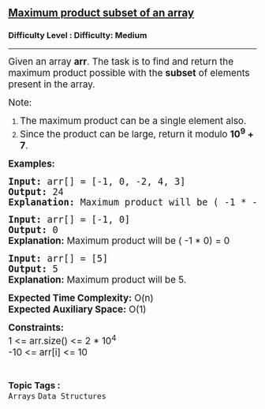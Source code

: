 <h2><a href="https://www.geeksforgeeks.org/problems/maximum-product-subset-of-an-array/1?itm_source=geeksforgeeks&itm_medium=article&itm_campaign=practice_card">Maximum product subset of an array</a></h2><h3>Difficulty Level : Difficulty: Medium</h3><hr><div class="problems_problem_content__Xm_eO"><p><span style="font-size: 14pt;">Given an array <strong>arr</strong>. The task is to find and return the maximum product possible with the <strong>subset</strong> of elements present in the array. </span></p>
<p><span style="font-size: 14pt;">Note:</span></p>
<ol>
<li><span style="font-size: 14pt;">The maximum product can be a single element also.</span></li>
<li><span style="font-size: 14pt;">Since the product can be large, return it modulo <strong>10<sup>9</sup> + 7</strong>.</span></li>
</ol>
<p><span style="font-size: 14pt;"><strong>Examples:</strong></span></p>
<pre><span style="font-size: 14pt;"><strong>Input: </strong>arr[] = [-1, 0, -2, 4, 3]
<strong>Output: </strong>24
<strong>Explanation:</strong> Maximum product will be ( -1 * -2 * 4 * 3 ) = 24</span></pre>
<pre><span style="font-size: 14pt;"><strong>Input: </strong>arr[] = [-1, 0]
<strong>Output: </strong>0<br><strong style="font-family: -apple-system, BlinkMacSystemFont, 'Segoe UI', Roboto, Oxygen, Ubuntu, Cantarell, 'Open Sans', 'Helvetica Neue', sans-serif;">Explanation:</strong><span style="font-family: -apple-system, BlinkMacSystemFont, 'Segoe UI', Roboto, Oxygen, Ubuntu, Cantarell, 'Open Sans', 'Helvetica Neue', sans-serif;"> Maximum product will be ( -1 * 0) = 0</span><br></span></pre>
<pre><span style="font-size: 14pt;"><strong>Input: </strong>arr[] = [5]
<strong>Output: </strong>5</span><br><span style="font-size: 14pt;"><strong style="font-family: -apple-system, BlinkMacSystemFont, 'Segoe UI', Roboto, Oxygen, Ubuntu, Cantarell, 'Open Sans', 'Helvetica Neue', sans-serif;">Explanation:</strong><span style="font-family: -apple-system, BlinkMacSystemFont, 'Segoe UI', Roboto, Oxygen, Ubuntu, Cantarell, 'Open Sans', 'Helvetica Neue', sans-serif;"> Maximum product will be 5.</span></span></pre>
<p><span style="font-size: 14pt;"><strong>Expected Time Complexity:</strong> O(n)<br><strong>Expected Auxiliary Space:</strong> O(1)</span></p>
<p><span style="font-size: 14pt;"><strong>Constraints:</strong><br>1 &lt;= arr.size() &lt;= 2 * 10<sup>4</sup><br>-10 &lt;= arr[i] &lt;= 10</span></p></div><br><p><span style=font-size:18px><strong>Topic Tags : </strong><br><code>Arrays</code>&nbsp;<code>Data Structures</code>&nbsp;
